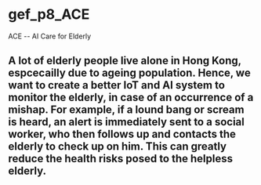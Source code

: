 # gef_p8_ACE
ACE -- AI Care for Elderly

## A lot of elderly people live alone in Hong Kong, espcecailly due to  ageing population. Hence, we want to create a better IoT and AI system to monitor the elderly, in case of an occurrence of a mishap. For example, if a lound bang or scream is heard, an alert is immediately sent to a social worker, who then follows up and contacts the elderly to check up on him. This can greatly reduce the health risks posed to the helpless elderly.
